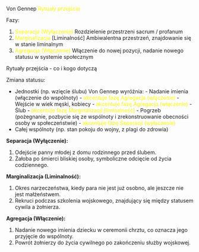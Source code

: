 
Von Gennep
<font color="#ffff00">Rytuały przejścia</font> 


Fazy:

1. <font color="#ffff00">Separacja (Wyłączenie)</font>
   Rozdzielenie przestrzeni sacrum / profanum
2. <font color="#ffff00">Marginalizacja</font> [Liminalność]
   Ambiwalentna przestrzeń, znajdowanie się w stanie liminalnym
3. <font color="#ffff00">Agregacja (Włączenie)</font>
   Włączenie do nowej pozycji, nadanie nowego statusu w systemie społecznym



Rytuały przejścia - co i kogo dotyczą

Zmiana statusu:
- Jednostki (np. wzięcie ślubu) 
  Von Gennep wyróżnia:
	  - Nadanie imienia (włączenie do wspólnoty) - <font color="#ffff00">akcentuje fazę Agregacja (włączenie)</font>
	  - Wejście w wiek męski, kobiecy - <font color="#ffff00">akcentuje fazę Agregacja (włączenie)</font>
	  - Ślub - <font color="#ffff00">akcentuje fazę Marginalizacji [liminalność]</font>
	  - Pogrzeb (pożegnanie, pozbycie się ze wspólnoty i zrekonstruowanie obecności osoby w społeczeństwie) - <font color="#ffff00">akcentuje fazę Seperacji (wyłaczenie)</font>
- Całej wspólnoty (np. stan pokoju do wojny,  z plagi do zdrowia)



**Separacja (Wyłączenie):**

1. Odejście panny młodej z domu rodzinnego przed ślubem.
2. Żałoba po śmierci bliskiej osoby, symboliczne odcięcie od życia codziennego.

**Marginalizacja (Liminalność):**

1. Okres narzeczeństwa, kiedy para nie jest już osobno, ale jeszcze nie jest małżeństwem.
2. Rekruci podczas szkolenia wojskowego, znajdujący się między statusem cywila a żołnierza.

**Agregacja (Włączenie):**

1. Nadanie nowego imienia dziecku w ceremonii chrztu, co oznacza jego przyjęcie do wspólnoty.
2. Powrót żołnierzy do życia cywilnego po zakończeniu służby wojskowej.